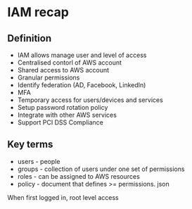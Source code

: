 # IAM recap

## Definition
- IAM allows manage user and level of access
- Centralised contorl of AWS account
- Shared access to AWS account
- Granular permissions
- Identify federation (AD, Facebook, LinkedIn)
- MFA
- Temporary access for users/devices and services
- Setup password rotation policy
- Integrate with other AWS services
- Support PCI DSS Compliance

## Key terms
- users - people
- groups - collection of users under one set of permissions
- roles - can be assigned to AWS resources
- policy - document that defines >= permissions. json

When first logged in, root level access
